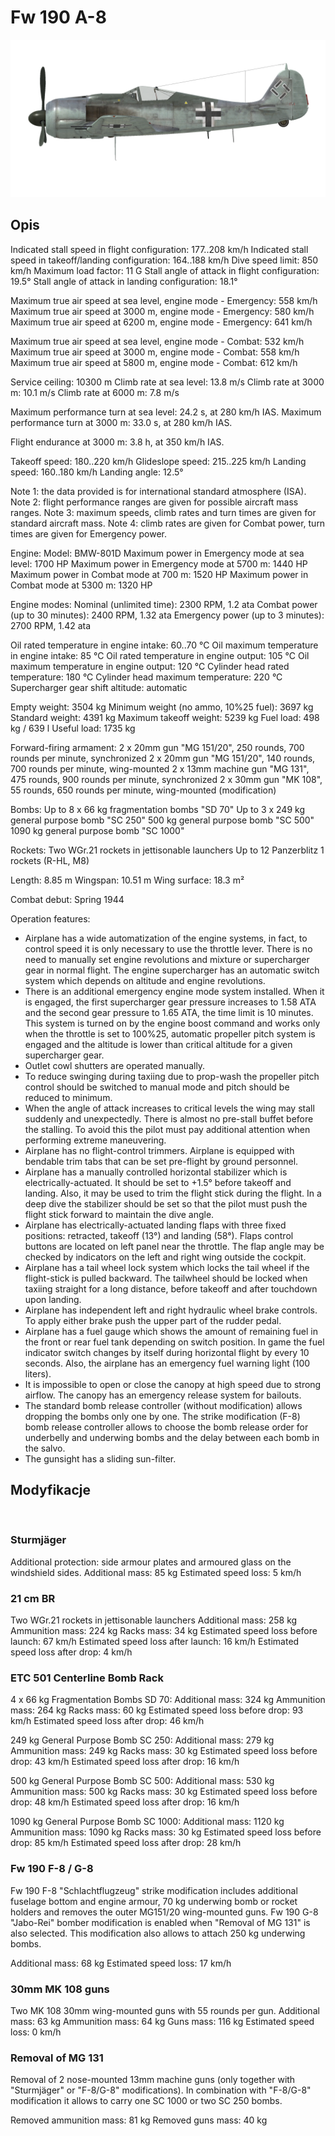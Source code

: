 ﻿# Fw 190 A-8

![fw190a8](../images/fw190a8.png)

## Opis

Indicated stall speed in flight configuration: 177..208 km/h
Indicated stall speed in takeoff/landing configuration: 164..188 km/h
Dive speed limit: 850 km/h
Maximum load factor: 11 G
Stall angle of attack in flight configuration: 19.5°
Stall angle of attack in landing configuration: 18.1°

Maximum true air speed at sea level, engine mode - Emergency: 558 km/h
Maximum true air speed at 3000 m, engine mode - Emergency: 580 km/h
Maximum true air speed at 6200 m, engine mode - Emergency: 641 km/h

Maximum true air speed at sea level, engine mode - Combat: 532 km/h
Maximum true air speed at 3000 m, engine mode - Combat: 558 km/h
Maximum true air speed at 5800 m, engine mode - Combat: 612 km/h

Service ceiling: 10300 m
Climb rate at sea level: 13.8 m/s
Climb rate at 3000 m: 10.1 m/s
Climb rate at 6000 m: 7.8 m/s

Maximum performance turn at sea level: 24.2 s, at 280 km/h IAS.
Maximum performance turn at 3000 m: 33.0 s, at 280 km/h IAS.

Flight endurance at 3000 m: 3.8 h, at 350 km/h IAS.

Takeoff speed: 180..220 km/h
Glideslope speed: 215..225 km/h
Landing speed: 160..180 km/h
Landing angle: 12.5°

Note 1: the data provided is for international standard atmosphere (ISA).
Note 2: flight performance ranges are given for possible aircraft mass ranges.
Note 3: maximum speeds, climb rates and turn times are given for standard aircraft mass.
Note 4: climb rates are given for Combat power, turn times are given for Emergency power.

Engine:
Model: BMW-801D
Maximum power in Emergency mode at sea level: 1700 HP
Maximum power in Emergency mode at 5700 m: 1440 HP
Maximum power in Combat mode at 700 m: 1520 HP
Maximum power in Combat mode at 5300 m: 1320 HP

Engine modes:
Nominal (unlimited time): 2300 RPM, 1.2 ata
Combat power (up to 30 minutes): 2400 RPM, 1.32 ata
Emergency power (up to 3 minutes): 2700 RPM, 1.42 ata

Oil rated temperature in engine intake: 60..70 °C
Oil maximum temperature in engine intake: 85 °C
Oil rated temperature in engine output: 105 °C
Oil maximum temperature in engine output: 120 °C
Cylinder head rated temperature: 180 °C
Cylinder head maximum temperature: 220 °C
Supercharger gear shift altitude: automatic

Empty weight: 3504 kg
Minimum weight (no ammo, 10%25 fuel): 3697 kg
Standard weight: 4391 kg
Maximum takeoff weight: 5239 kg
Fuel load: 498 kg / 639 l
Useful load: 1735 kg

Forward-firing armament:
2 x 20mm gun "MG 151/20", 250 rounds, 700 rounds per minute, synchronized
2 x 20mm gun "MG 151/20", 140 rounds, 700 rounds per minute, wing-mounted
2 x 13mm machine gun "MG 131", 475 rounds, 900 rounds per minute, synchronized
2 x 30mm gun "MK 108", 55 rounds, 650 rounds per minute, wing-mounted (modification)

Bombs:
Up to 8 x 66 kg fragmentation bombs "SD 70"
Up to 3 x 249 kg general purpose bomb "SC 250"
500 kg general purpose bomb "SС 500"
1090 kg general purpose bomb "SС 1000"

Rockets:
Two WGr.21 rockets in jettisonable launchers
Up to 12 Panzerblitz 1 rockets (R-HL, M8)

Length: 8.85 m
Wingspan: 10.51 m
Wing surface: 18.3 m²

Combat debut: Spring 1944

Operation features:
- Airplane has a wide automatization of the engine systems, in fact, to control speed it is only necessary to use the throttle lever. There is no need to manually set engine revolutions and mixture or supercharger gear in normal flight. The engine supercharger has an automatic switch system which depends on altitude and engine revolutions.
- There is an additional emergency engine mode system installed. When it is engaged, the first supercharger gear pressure increases to 1.58 ATA and the second gear pressure to 1.65 ATA, the time limit is 10 minutes. This system is turned on by the engine boost command and works only when the throttle is set to 100%25, automatic propeller pitch system is engaged and the altitude is lower than critical altitude for a given supercharger gear.
- Outlet cowl shutters are operated manually.
- To reduce swinging during taxiing due to prop-wash the propeller pitch control should be switched to manual mode and pitch should be reduced to minimum.
- When the angle of attack increases to critical levels the wing may stall suddenly and unexpectedly. There is almost no pre-stall buffet before the stalling. To avoid this the pilot must pay additional attention when performing extreme maneuvering.
- Airplane has no flight-control trimmers. Airplane is equipped with bendable trim tabs that can be set pre-flight by ground personnel.
- Airplane has a manually controlled horizontal stabilizer which is electrically-actuated. It should be set to +1.5° before takeoff and landing. Also, it may be used to trim the flight stick during the flight. In a deep dive the stabilizer should be set so that the pilot must push the flight stick forward to maintain the dive angle.
- Airplane has electrically-actuated landing flaps with three fixed positions: retracted, takeoff (13°) and landing (58°). Flaps control buttons are located on left panel near the throttle. The flap angle may be checked by indicators on the left and right wing outside the cockpit.
- Airplane has a tail wheel lock system which locks the tail wheel if the flight-stick is pulled backward. The tailwheel should be locked when taxiing straight for a long distance, before takeoff and after touchdown upon landing.
- Airplane has independent left and right hydraulic wheel brake controls. To apply either brake push the upper part of the rudder pedal.
- Airplane has a fuel gauge which shows the amount of remaining fuel in the front or rear fuel tank depending on switch position. In game the fuel indicator switch changes by itself during horizontal flight by every 10 seconds. Also, the airplane has an emergency fuel warning light (100 liters).
- It is impossible to open or close the canopy at high speed due to strong airflow. The canopy has an emergency release system for bailouts.
- The standard bomb release controller (without modification) allows dropping the bombs only one by one. The strike modification (F-8) bomb release controller allows to choose the bomb release order for underbelly and underwing bombs and the delay between each bomb in the salvo.
- The gunsight has a sliding sun-filter.

## Modyfikacje
﻿

### Sturmjäger

Additional protection: side armour plates and armoured glass on the windshield sides.
Additional mass: 85 kg
Estimated speed loss: 5 km/h﻿

### 21 cm BR

Two WGr.21 rockets in jettisonable launchers
Additional mass: 258 kg
Ammunition mass: 224 kg
Racks mass: 34 kg
Estimated speed loss before launch: 67 km/h
Estimated speed loss after launch: 16 km/h
Estimated speed loss after drop: 4 km/h﻿


### ETC 501 Centerline Bomb Rack

4 x 66 kg Fragmentation Bombs SD 70:
Additional mass: 324 kg
Ammunition mass: 264 kg
Racks mass: 60 kg
Estimated speed loss before drop: 93 km/h
Estimated speed loss after drop: 46 km/h

249 kg General Purpose Bomb SC 250:
Additional mass: 279 kg
Ammunition mass: 249 kg
Racks mass: 30 kg
Estimated speed loss before drop: 43 km/h
Estimated speed loss after drop: 16 km/h

500 kg General Purpose Bomb SС 500:
Additional mass: 530 kg
Ammunition mass: 500 kg
Racks mass: 30 kg
Estimated speed loss before drop: 48 km/h
Estimated speed loss after drop: 16 km/h

1090 kg General Purpose Bomb SС 1000:
Additional mass: 1120 kg
Ammunition mass: 1090 kg
Racks mass: 30 kg
Estimated speed loss before drop: 85 km/h
Estimated speed loss after drop: 28 km/h
﻿

### Fw 190 F-8 / G-8

Fw 190 F-8 "Schlachtflugzeug" strike modification includes additional fuselage bottom and engine armour, 70 kg underwing bomb or rocket holders and removes the outer MG151/20 wing-mounted guns.
Fw 190 G-8 "Jabo-Rei" bomber modification is enabled when "Removal of MG 131" is also selected. This modification also allows to attach 250 kg underwing bombs.

Additional mass: 68 kg
Estimated speed loss: 17 km/h﻿

### 30mm MK 108 guns

Two MK 108 30mm wing-mounted guns with 55 rounds per gun.
Additional mass: 63 kg
Ammunition mass: 64 kg
Guns mass: 116 kg
Estimated speed loss: 0 km/h﻿

### Removal of MG 131

Removal of 2 nose-mounted 13mm machine guns (only together with "Sturmjäger" or "F-8/G-8" modifications).
In combination with "F-8/G-8" modification it allows to carry one SC 1000 or two SC 250 bombs.

Removed ammunition mass: 81 kg
Removed guns mass: 40 kg
